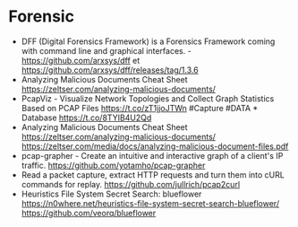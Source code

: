 # Forensic
* DFF (Digital Forensics Framework) is a Forensics Framework coming with command line and graphical interfaces. - https://github.com/arxsys/dff et https://github.com/arxsys/dff/releases/tag/1.3.6
* Analyzing Malicious Documents Cheat Sheet https://zeltser.com/analyzing-malicious-documents/
* PcapViz - Visualize Network Topologies and Collect Graph Statistics Based on PCAP Files https://t.co/zT1jjoJTWn #Capture #DATA * Database https://t.co/8TYIB4U2Qd
* Analyzing Malicious Documents Cheat Sheet https://zeltser.com/analyzing-malicious-documents/ https://zeltser.com/media/docs/analyzing-malicious-document-files.pdf
* pcap-grapher - Create an intuitive and interactive graph of a client's IP traffic. https://github.com/yotamho/pcap-grapher
* Read a packet capture, extract HTTP requests and turn them into cURL commands for replay. https://github.com/jullrich/pcap2curl
* Heuristics File System Secret Search: blueflower https://n0where.net/heuristics-file-system-secret-search-blueflower/ https://github.com/veorq/blueflower

